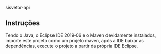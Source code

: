 sisvetor-api

## Instruções

Tendo o Java, o Eclipse IDE 2019‑06 e o Maven devidamente instalados, importe este projeto como um projeto maven, após a IDE baixar as dependências, execute o projeto a partir da própria IDE Eclipse.
